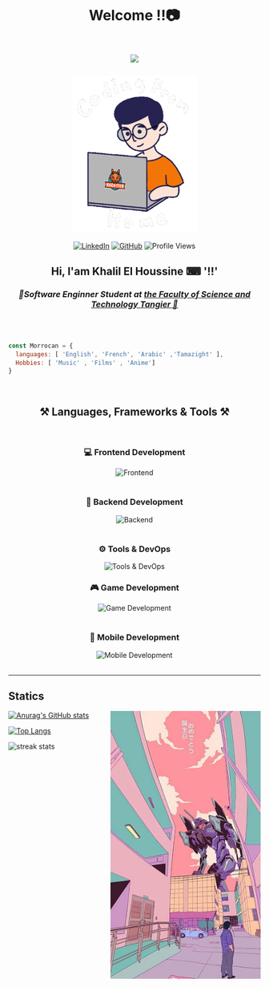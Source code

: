 <div align="center">
  
# Welcome !!📷
<h1 align="center">
    <img src="https://readme-typing-svg.herokuapp.com/?color=0A0CAC&font=Righteous&size=40&center=true&vCenter=true&width=500&height=70&duration=4000&lines=Hi+There!+👋;+I'm+El+Houssine+Khalil!;" />
</h1>

</div>

<div align="center">

<img  src="https://github.com/khalilh2002/khalilh2002/blob/main/assets/code.gif" alt="nice" width="250px">


[![LinkedIn](https://img.shields.io/badge/-KhalilElHoussine-blue?style=flat-square&logo=Linkedin&logoColor=white&link=https://www.linkedin.com/in/thaianebraga/)](https://www.linkedin.com/in/khalilelhoussine/)
[![GitHub](https://img.shields.io/github/followers/Khalil?label=follow&style=social)](https://github.com/khalilh2002) 
![Profile Views](https://komarev.com/ghpvc/?username=khalilh2002&label=Profile+Views)

## Hi, I'am Khalil El Houssine  ⌨ '!!'

<h3><em><b>📕Software Enginner Student at <a href="https://fstt.ac.ma/Portail2023/"> the Faculty of Science and Technology Tangier 📘</a> </b></em></h3>

</div>

<br>


```javascript

const Morrocan = {
  languages: [ 'English', 'French', 'Arabic' ,'Tamazight' ],
  Hobbies: [ 'Music' , 'Films' , 'Anime']
}

```
<br/>


<h2 align="center">⚒️ Languages, Frameworks & Tools ⚒️</h2>
<br/>
<div align="center">

### 💻 Frontend Development  
<img src="https://skillicons.dev/icons?i=react,angular,html,css,javascript,ts,sass,tailwind,bootstrap,mui,git,qt" alt="Frontend" />
<br/><br/>

### 🔧 Backend Development  
<img src="https://skillicons.dev/icons?i=spring,laravel,nodejs,express,php,mysql,postgres,mongodb,symfony,postman" alt="Backend" />
<br/><br/>

### ⚙️ Tools & DevOps  
<img src="https://skillicons.dev/icons?i=docker,jenkins,linux,python,github" alt="Tools & DevOps" />
<br/>

### 🎮 Game Development  
<img src="https://skillicons.dev/icons?i=unity,cs" alt="Game Development" />
<br/><br/>

### 📱 Mobile Development  
<img src="https://skillicons.dev/icons?i=androidstudio" alt="Mobile Development" />
<br/>

</div>



<br/>
<hr/>


## Statics 

<div align="left">


<img src="./assets/img.jpg " alt="nice" width="300px" align="right">

[![Anurag's GitHub stats](https://github-readme-stats.vercel.app/api?username=khalilh2002&show_icons=true&theme=radical)](https://github.com/anuraghazra/github-readme-stats)
<br>

[![Top Langs](https://github-readme-stats-git-masterrstaa-rickstaa.vercel.app/api/top-langs/?username=khalilh2002&show_icons=true&theme=radical)](https://github.com/anuraghazra/github-readme-stats)

  <img width=390 src="https://github-readme-streak-stats-salesp07.vercel.app/?user=khalilh2002&count_private=true&theme=radical&border_radius=10" alt="streak stats"/>

</div>

